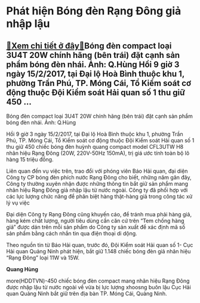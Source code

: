 Phát hiện Bóng đèn Rạng Đông giả nhập lậu
=========================================

[:gift:Xem chi tiết ở đây:gift:](https://hddtvn.com/phat-hien-bong-den-rang-dong-gia-nhap-lau/)Bóng đèn compact loại 3U4T 20W chính hãng (bên trái) đặt cạnh sản phẩm bóng đèn nhái. Ảnh: Q.Hùng Hồi 9 giờ 3 ngày 15/2/2017, tại Đại lộ Hoà Bình thuộc khu 1, phường Trần Phú, TP. Móng Cái, Tổ Kiểm soát cơ động thuộc Đội Kiểm soát Hải quan số 1 thu giữ 450 …
------------------------------------------------------------------------------------------------------------------------------------------------------------------------------------------------------------------------------------------------------------------







 






 Bóng đèn compact loại 3U4T 20W chính hãng (bên trái) đặt cạnh sản phẩm bóng đèn nhái. Ảnh: Q.Hùng 


 


Hồi 9 giờ 3 ngày 15/2/2017, tại Đại lộ Hoà Bình thuộc khu 1, phường Trần Phú, TP. Móng Cái, Tổ Kiểm soát cơ động thuộc Đội Kiểm soát Hải quan số 1 thu giữ 450 chiếc bóng đèn huỳnh quang compact model CFL3UTW H8 nhãn hiệu Rạng Đông (20W, 220V-50Hz 150mA), trị giá ước tính toàn bộ lô hàng 15 triệu đồng.


 Liên quan đến vụ việc trên, trao đổi với phóng viên Báo Hải quan, đại diện Công ty CP bóng đèn phích nước Rạng Đông cho biết, những năm gân đây, Công ty thường xuyên nhận được những thông tin bắt giữ sản phẩm mang nhãn hiệu Rạng Đông giả nhập lậu từ nước ngoài. Công ty đã phối hợp với các lực lượng chức năng để phân biệt hàng thật-hàng giả trong công tác xử lý vụ việc


Đại diện Công ty Rạng Đông cũng khuyến cáo, để tránh mua phải hàng giả, hàng kém chất lượng, người tiêu dùng cần căn cứ trên “Tem chống hàng giả” được dán trên mỗi sản phẩm do Công ty sản xuất để xác định mã số sản phẩm bằng cách nhắn tin qua điện thoại di dộng. 


Theo nguồn tin từ Báo Hải quan, trước đó, Đội Kiểm soát Hải quan số 1- Cục Hải quan Quảng Ninh phát hiện, bắt giữ 1.148 chiếc bóng đèn giả nhãn hiệu “Rạng Đông” loại 11W và 15W.






**Quang Hùng**



more(HDDTVN)-450 chiếc bóng đèn compact mang nhãn hiệu Rạng Đông được nhập lậu từ nước ngoài về vừa bị lực lượng xhoosng buôn lậu Cục Hải quan Quảng Ninh bắt giữ trên địa bàn TP. Móng Cái, Quảng Ninh.

